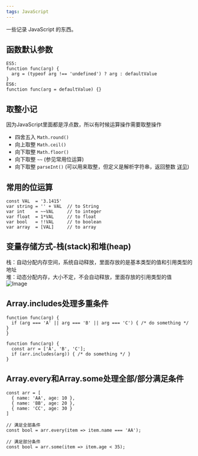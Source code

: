 ```yaml
---
tags: JavaScript
---
```

一些记录 JavaScript 的东西。  

## 函数默认参数
```
ES5:
function func(arg) {
  arg = (typeof arg !== 'undefined') ? arg : defaultValue
}
ES6:
function func(arg = defaultValue) {}
```

## 取整小记
因为JavaScript里面都是浮点数，所以有时候运算操作需要取整操作
- 四舍五入 `Math.round()`
- 向上取整 `Math.ceil()`
- 向下取整 `Math.floor()`
- 向下取整 `~~` (参见常用位运算)
- 向下取整 `parseInt()` (可以用来取整，但定义是解析字符串，返回整数 [详见](https://developer.mozilla.org/en-US/docs/Web/JavaScript/Reference/Global_Objects/parseInt))

## 常用的位运算
```
const VAL  = '3.1415'
var string = '' + VAL  // to String
var int    = ~~VAL     // to integer
var float  = 1*VAL     // to float
var bool   = !!VAL     // to boolean
var array  = [VAL]     // to array
```

## 变量存储方式-栈(stack)和堆(heap)
栈：自动分配内存空间，系统自动释放，里面存放的是基本类型的值和引用类型的地址  
堆：动态分配内存，大小不定，不会自动释放，里面存放的引用类型的值  
![Image](../../../images/stack.png)  

## Array.includes处理多重条件
```
function func(arg) {
  if (arg === 'A' || arg === 'B' || arg === 'C') { /* do something */ }
}

function func(arg) {
  const arr = ['A', 'B', 'C'];
  if (arr.includes(arg)) { /* do something */ }
}
```

## Array.every和Array.some处理全部/部分满足条件
```
const arr = [
  { name: 'AA', age: 10 },
  { name: 'BB', age: 20 },
  { name: 'CC', age: 30 }
]

// 满足全部条件
const bool = arr.every(item => item.name === 'AA');

// 满足部分条件
const bool = arr.some(item => item.age < 35);
``` 
